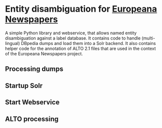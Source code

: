 # Entity disambiguation for [Europeana Newspapers](http://www.europeana-newspapers.eu/)

A simple Python library and webservice, that allows named entity disambiguation against a label database. 
It contains code to handle (multi-lingual) DBpedia dumps and load them into a Solr backend.
It also contains helper code for the annotation of ALTO 2.1 files that are used in the context of the Europeana Newspapers project.

## Processing dumps

## Startup Solr

## Start Webservice

## ALTO processing 

